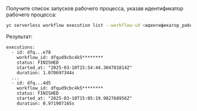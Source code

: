 Получите список запусков рабочего процесса, указав идентификатор рабочего процесса:

```bash
yc serverless workflow execution list --workflow-id <идентификатор_рабочего_процесса>
```

Результат:

```text
executions:
  - id: dfq...e78
    workflow_id: dfqud9cbc4k5********
    status: FINISHED
    started_at: "2025-03-10T15:54:44.304781814Z"
    duration: 1.070697344s
  ...
  - id: dfq...4d5
    workflow_id: dfqud9cbc4k5********
    status: FINISHED
    started_at: "2025-03-10T15:05:19.982768956Z"
    duration: 0.971907165s
```